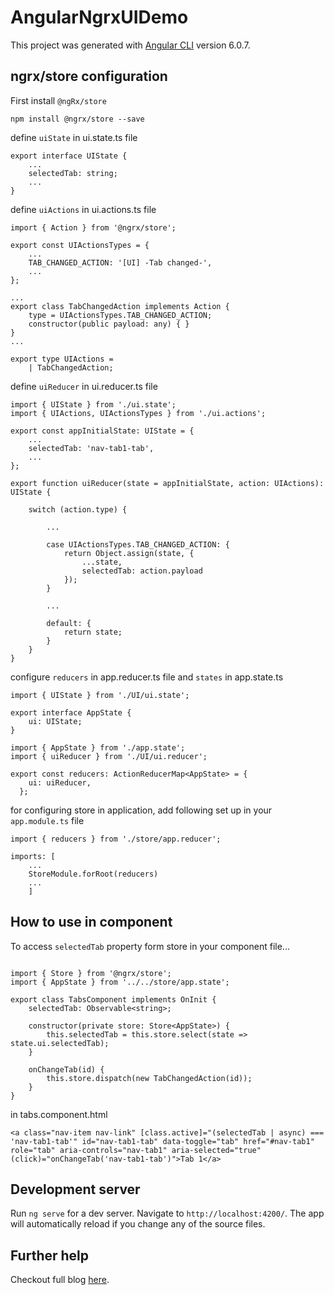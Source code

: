 # AngularNgrxUIDemo

This project was generated with [Angular CLI](https://github.com/angular/angular-cli) version 6.0.7.

## ngrx/store configuration

First install `@ngRx/store`
```
npm install @ngrx/store --save

```

define `uiState` in ui.state.ts file
```
export interface UIState {
    ...
    selectedTab: string;
    ...
}
```

define `uiActions` in ui.actions.ts file
```
import { Action } from '@ngrx/store';

export const UIActionsTypes = {
    ...
    TAB_CHANGED_ACTION: '[UI] -Tab changed-',
    ...
};

...
export class TabChangedAction implements Action {
    type = UIActionsTypes.TAB_CHANGED_ACTION;
    constructor(public payload: any) { }
}
...

export type UIActions =
    | TabChangedAction;

```

define `uiReducer` in ui.reducer.ts file
```
import { UIState } from './ui.state';
import { UIActions, UIActionsTypes } from './ui.actions';

export const appInitialState: UIState = {
    ...
    selectedTab: 'nav-tab1-tab',
    ...
};

export function uiReducer(state = appInitialState, action: UIActions): UIState {

    switch (action.type) {

        ...

        case UIActionsTypes.TAB_CHANGED_ACTION: {
            return Object.assign(state, {
                ...state,
                selectedTab: action.payload
            });
        }

        ...

        default: {
            return state;
        }
    }
}

```

configure `reducers` in app.reducer.ts file and `states` in app.state.ts

```
import { UIState } from './UI/ui.state';

export interface AppState {
    ui: UIState;
}
```

```
import { AppState } from './app.state';
import { uiReducer } from './UI/ui.reducer';

export const reducers: ActionReducerMap<AppState> = {
    ui: uiReducer,
  };
```

for configuring store in application, add following set up in your `app.module.ts` file
```
import { reducers } from './store/app.reducer';

imports: [
    ...
    StoreModule.forRoot(reducers)
    ...
    ]
```

## How to use in component

To access `selectedTab` property form store in your component file...

```

import { Store } from '@ngrx/store';
import { AppState } from '../../store/app.state';

export class TabsComponent implements OnInit {
    selectedTab: Observable<string>;

    constructor(private store: Store<AppState>) {
        this.selectedTab = this.store.select(state => state.ui.selectedTab);
    }

    onChangeTab(id) {
        this.store.dispatch(new TabChangedAction(id));
    }
}
```

in tabs.component.html
```
<a class="nav-item nav-link" [class.active]="(selectedTab | async) === 'nav-tab1-tab'" id="nav-tab1-tab" data-toggle="tab" href="#nav-tab1" role="tab" aria-controls="nav-tab1" aria-selected="true" (click)="onChangeTab('nav-tab1-tab')">Tab 1</a>
```

## Development server

Run `ng serve` for a dev server. Navigate to `http://localhost:4200/`. The app will automatically reload if you change any of the source files.


## Further help

Checkout full blog [here](https://www.logisticinfotech.com/blog/easiest-demo-to-learn-ngrx-in-angular-6).
